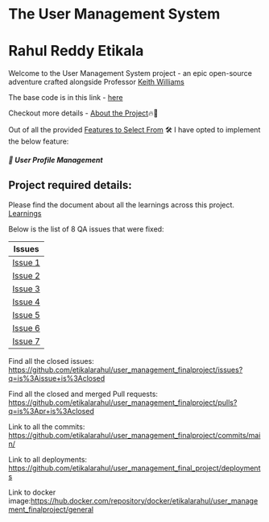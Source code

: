 

# The User Management System 

# Rahul Reddy Etikala

Welcome to the User Management System project - an epic open-source adventure crafted alongside Professor [Keith Williams](https://github.com/kaw393939)

The base code is in this link - [here](https://github.com/WISClub/user_management)

Checkout more details - [About the Project](about.md)🔥🌟

Out of all the provided [Features to Select From](features.md) 🛠️ I have opted to implement the below feature:

##### 👤 User Profile Management

## Project required details:

Please find the document about all the learnings across this project.
[Learnings](learning.md)

Below is the list of 8 QA issues that were fixed:

| Issues    | 
| -------- | 
| [Issue 1](https://github.com/etikalarahul/user_management_finalproject/issues/1) | 
| [Issue 2](https://github.com/etikalarahul/user_management_finalproject/issues/3) |
| [Issue 3](https://github.com/etikalarahul/user_management_finalproject/issues/5) |
| [Issue 4](https://github.com/etikalarahul/user_management_finalproject/issues/7) |
| [Issue 5](https://github.com/etikalarahul/user_management_finalproject/issues/9) |
| [Issue 6](https://github.com/etikalarahul/user_management_finalproject/issues/11) |
| [Issue 7](https://github.com/etikalarahul/user_management_finalproject/issues/14) |


Find all the closed issues: https://github.com/etikalarahul/user_management_finalproject/issues?q=is%3Aissue+is%3Aclosed

Find all the closed and merged Pull requests: https://github.com/etikalarahul/user_management_finalproject/pulls?q=is%3Apr+is%3Aclosed

Link to all the commits: https://github.com/etikalarahul/user_management_finalproject/commits/main/

Link to all deployments: https://github.com/etikalarahul/user_management_final_project/deployments

Link to docker image:https://hub.docker.com/repository/docker/etikalarahul/user_management_finalproject/general

